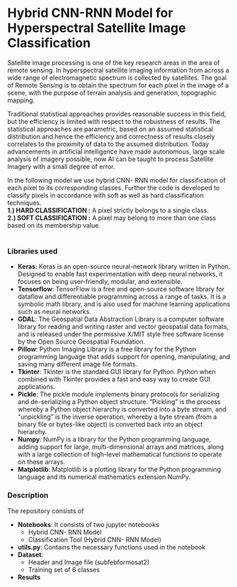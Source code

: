 # Hybrid CNN-RNN Model for Hyperspectral Satellite Image Classification

Satellite image processing is one of the key research areas in the area of remote sensing. In hyperspectral satellite imaging information from across a wide range of electromagnetic spectrum is collected by satellites. The goal of Remote Sensing is to obtain the spectrum for each pixel in the image of a scene, with the purpose of terrain analysis and generation, topographic mapping. <br>

Traditional statistical approaches provides reasonable success in this field, but the efficiency is limited with respect to the robustness of results. The statistical approaches are parametric, based on an assumed statistical distribution and hence the efficiency and correctness of results closely correlates to the proximity of data to the assumed distribution. Today advancements in artificial intelligence have made autonomous, large scale analysis of imagery possible, now AI can be taught to process Satellite Imagery with a small degree of error. <br>

In the following model we use hybrid CNN- RNN model for classification of each pixel to its corresponding classes. Further the code is developed to classify pixels in accordance with soft as well as hard classification techniques.<br>
<b>1.) HARD CLASSIFICATION :</b> A pixel strictly belongs to a single class. <br>
<b>2.) SOFT CLASSIFICATION :</b> A pixel may belong to more than one class based on its membership value. <br><br>

### Libraries used 
* <b>Keras</b>: Keras is an open-source neural-network library written in Python. Designed to enable fast experimentation with deep neural networks, it focuses on being user-friendly, modular, and extensible.
* <b>Tensorflow</b>: TensorFlow is a free and open-source software library for dataflow and differentiable programming across a range of tasks. It is a symbolic math library, and is also used for machine learning applications such as neural networks.
* <b>GDAL</b>: The Geospatial Data Abstraction Library is a computer software library for reading and writing raster and vector geospatial data formats, and is released under the permissive X/MIT style free software license by the Open Source Geospatial Foundation.
* <b>Pillow</b>: Python Imaging Library is a free library for the Python programming language that adds support for opening, manipulating, and saving many different image file formats.
* <b>Tkinter</b>: Tkinter is the standard GUI library for Python. Python when combined with Tkinter provides a fast and easy way to create GUI applications. 
* <b>Pickle</b>: The pickle module implements binary protocols for serializing and de-serializing a Python object structure. “Pickling” is the process whereby a Python object hierarchy is converted into a byte stream, and “unpickling” is the inverse operation, whereby a byte stream (from a binary file or bytes-like object) is converted back into an object hierarchy.
* <b>Numpy</b>: NumPy is a library for the Python programming language, adding support for large, multi-dimensional arrays and matrices, along with a large collection of high-level mathematical functions to operate on these arrays.
* <b>Matplotlib</b>: Matplotlib is a plotting library for the Python programming language and its numerical mathematics extension NumPy. 

### Description 
The repository consists of
* <b>Notebooks</b>: It consists of two jupyter notebooks
    - Hybrid CNN- RNN Model
    - Classification Tool (Hybrid CNN- RNN Model)
* <b>utils.py</b>: Contains the necessary functions used in the notebook
* <b>Dataset</b>: 
    - Header and Image file (subfebformosat2)
    - Training set of 6 classes
* <b>Results</b>
